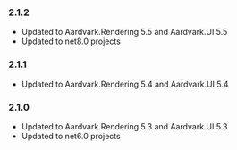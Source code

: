 ### 2.1.2
- Updated to Aardvark.Rendering 5.5 and Aardvark.UI 5.5
- Updated to net8.0 projects

### 2.1.1
- Updated to Aardvark.Rendering 5.4 and Aardvark.UI 5.4

### 2.1.0
- Updated to Aardvark.Rendering 5.3 and Aardvark.UI 5.3
- Updated to net6.0 projects